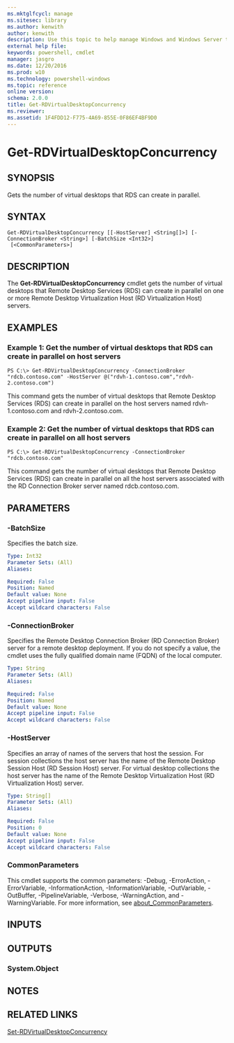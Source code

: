 ```yaml
---
ms.mktglfcycl: manage
ms.sitesec: library
ms.author: kenwith
author: kenwith
description: Use this topic to help manage Windows and Windows Server technologies with Windows PowerShell.
external help file: 
keywords: powershell, cmdlet
manager: jasgro
ms.date: 12/20/2016
ms.prod: w10
ms.technology: powershell-windows
ms.topic: reference
online version: 
schema: 2.0.0
title: Get-RDVirtualDesktopConcurrency
ms.reviewer:
ms.assetid: 1F4FDD12-F775-4A69-855E-0F86EF4BF9D0
---
```


# Get-RDVirtualDesktopConcurrency

## SYNOPSIS
Gets the number of virtual desktops that RDS can create in parallel.

## SYNTAX

```
Get-RDVirtualDesktopConcurrency [[-HostServer] <String[]>] [-ConnectionBroker <String>] [-BatchSize <Int32>]
 [<CommonParameters>]
```

## DESCRIPTION
The **Get-RDVirtualDesktopConcurrency** cmdlet gets the number of virtual desktops that Remote Desktop Services (RDS) can create in parallel on one or more Remote Desktop Virtualization Host (RD Virtualization Host) servers.

## EXAMPLES

### Example 1: Get the number of virtual desktops that RDS can create in parallel on host servers
```
PS C:\> Get-RDVirtualDesktopConcurrency -ConnectionBroker "rdcb.contoso.com" -HostServer @("rdvh-1.contoso.com","rdvh-2.contoso.com")
```

This command gets the number of virtual desktops that Remote Desktop Services (RDS) can create in parallel on the host servers named rdvh-1.contoso.com and rdvh-2.contoso.com.

### Example 2: Get the number of virtual desktops that RDS can create in parallel on all host servers
```
PS C:\> Get-RDVirtualDesktopConcurrency -ConnectionBroker "rdcb.contoso.com"
```

This command gets the number of virtual desktops that Remote Desktop Services (RDS) can create in parallel on all the host servers associated with the RD Connection Broker server named rdcb.contoso.com.

## PARAMETERS

### -BatchSize
Specifies the batch size.

```yaml
Type: Int32
Parameter Sets: (All)
Aliases: 

Required: False
Position: Named
Default value: None
Accept pipeline input: False
Accept wildcard characters: False
```

### -ConnectionBroker
Specifies the Remote Desktop Connection Broker (RD Connection Broker) server for a remote desktop deployment.
If you do not specify a value, the cmdlet uses the fully qualified domain name (FQDN) of the local computer.

```yaml
Type: String
Parameter Sets: (All)
Aliases: 

Required: False
Position: Named
Default value: None
Accept pipeline input: False
Accept wildcard characters: False
```

### -HostServer
Specifies an array of names of the servers that host the session.
For session collections the host server has the name of the Remote Desktop Session Host (RD Session Host) server.
For virtual desktop collections the host server has the name of the Remote Desktop Virtualization Host (RD Virtualization Host) server.

```yaml
Type: String[]
Parameter Sets: (All)
Aliases: 

Required: False
Position: 0
Default value: None
Accept pipeline input: False
Accept wildcard characters: False
```

### CommonParameters
This cmdlet supports the common parameters: -Debug, -ErrorAction, -ErrorVariable, -InformationAction, -InformationVariable, -OutVariable, -OutBuffer, -PipelineVariable, -Verbose, -WarningAction, and -WarningVariable. For more information, see [about_CommonParameters](http://go.microsoft.com/fwlink/?LinkID=113216).

## INPUTS

## OUTPUTS

### System.Object

## NOTES

## RELATED LINKS

[Set-RDVirtualDesktopConcurrency](./Set-RDVirtualDesktopConcurrency.md)
